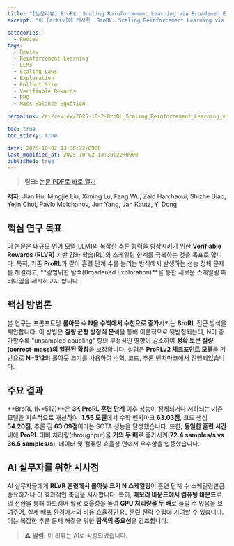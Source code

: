 ```yaml
---
title: "[논문리뷰] BroRL: Scaling Reinforcement Learning via Broadened Exploration"
excerpt: "이 [arXiv]에 게시한 'BroRL: Scaling Reinforcement Learning via Broadened Exploration' 논문에 대한 자세한 리뷰입니다."

categories:
  - Review
tags:
  - Review
  - Reinforcement Learning
  - LLMs
  - Scaling Laws
  - Exploration
  - Rollout Size
  - Verifiable Rewards
  - PPO
  - Mass Balance Equation

permalink: /ai/review/2025-10-2-BroRL_Scaling_Reinforcement_Learning_via_Broadened_Exploration/

toc: true
toc_sticky: true

date: 2025-10-02 13:30:22+0900
last_modified_at: 2025-10-02 13:30:22+0900
published: true
---
```

> **링크:** [논문 PDF로 바로 열기](https://arxiv.org/abs/2510.01180)

**저자:** Jian Hu, Mingjie Liu, Ximing Lu, Fang Wu, Zaid Harchaoui, Shizhe Diao, Yejin Choi, Pavlo Molchanov, Jun Yang, Jan Kautz, Yi Dong



## 핵심 연구 목표
이 논문은 대규모 언어 모델(LLM)의 복잡한 추론 능력을 향상시키기 위한 **Verifiable Rewards (RLVR)** 기반 강화 학습(RL)의 스케일링 한계를 극복하는 것을 목표로 합니다. 특히, 기존 **ProRL**과 같이 훈련 단계 수를 늘리는 방식에서 발생하는 성능 정체 문제를 해결하고, **광범위한 탐색(Broadened Exploration)**을 통한 새로운 스케일링 패러다임을 제시하고자 합니다.

## 핵심 방법론
본 연구는 프롬프트당 **롤아웃 수 N을 수백에서 수천으로 증가**시키는 **BroRL** 접근 방식을 제안합니다. 이 방법은 **질량 균형 방정식 분석**을 통해 이론적으로 뒷받침되는데, N이 증가할수록 "unsampled coupling" 항의 부정적인 영향이 감소하여 **정확 토큰 질량(correct-mass)의 일관된 확장**을 보장합니다. 실험은 **ProRLv2 체크포인트 모델**을 기반으로 **N=512**의 롤아웃 크기를 사용하여 수학, 코드, 추론 벤치마크에서 진행되었습니다.

## 주요 결과
**BroRL (N=512)**은 **3K ProRL 훈련 단계** 이후 성능이 정체되거나 저하되는 기존 모델을 지속적으로 개선하여, **1.5B 모델**에서 수학 벤치마크 **63.03점**, 코드 생성 **54.20점**, 추론 짐 **63.09점**이라는 SOTA 성능을 달성했습니다. 또한, **동일한 훈련 시간** 내에 **ProRL** 대비 처리량(throughput)을 **거의 두 배**로 증가시켜(**72.4 samples/s vs 36.5 samples/s**), 데이터 및 컴퓨팅 효율성 면에서 우수함을 입증했습니다.

## AI 실무자를 위한 시사점
AI 실무자들에게 **RLVR 훈련에서 롤아웃 크기 N 스케일링**이 훈련 단계 수 스케일링만큼 중요하거나 더 효과적인 축임을 시사합니다. 특히, **메모리 바운드에서 컴퓨팅 바운드**로의 전환을 통해 하드웨어 활용 효율성을 높여 **GPU 처리량을 두 배**로 늘릴 수 있음을 보여주어, 실제 배포 환경에서의 비용 효율적인 RL 훈련 전략 수립에 기여할 수 있습니다. 이는 복잡한 추론 문제 해결을 위한 **탐색의 중요성**을 강조합니다.

> ⚠️ **알림:** 이 리뷰는 AI로 작성되었습니다.